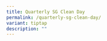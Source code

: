```yaml
---
title: Quarterly SG Clean Day
permalink: /quarterly-sg-clean-day/
variant: tiptap
description: ""
---
```

